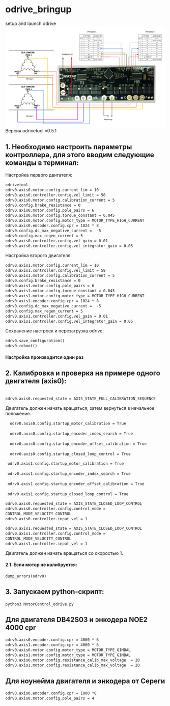 # odrive_bringup
setup and launch odrive
![Image alt](https://github.com/nikrus333/odrive_bringup/raw/main/odrive.png)
Версия odrivetool v0.5.1
## 1. Необходимо настроить параметры контроллера, для этого вводим следующие команды в терминал:
Настройка первого двигателя:
  ```
  odrivetool
  odrv0.axis0.motor.config.current_lim = 10
  odrv0.axis0.controller.config.vel_limit = 58  
  odrv0.axis0.motor.config.calibration_current = 5 
  odrv0.config.brake_resistance = 0
  odrv0.axis0.motor.config.pole_pairs = 6
  odrv0.axis0.motor.config.torque_constant = 0.045
  odrv0.axis0.motor.config.motor_type = MOTOR_TYPE_HIGH_CURRENT
  odrv0.axis0.encoder.config.cpr = 1024 * 8
  odrv0.config.dc_max_negative_current =  -5
  odrv0.config.max_regen_current = 5 
  odrv0.axis0.controller.config.vel_gain = 0.01
  odrv0.axis0.controller.config.vel_integrator_gain = 0.05
  ```
Настройка второго двигателя:
  ```
  odrv0.axis1.motor.config.current_lim = 10
  odrv0.axis1.controller.config.vel_limit = 58 
  odrv0.axis1.motor.config.calibration_current = 5
  odrv0.config.brake_resistance = 0
  odrv0.axis1.motor.config.pole_pairs = 6
  odrv0.axis1.motor.config.torque_constant = 0.045
  odrv0.axis1.motor.config.motor_type = MOTOR_TYPE_HIGH_CURRENT
  odrv0.axis1.encoder.config.cpr = 1024 * 8 
  odrv0.config.dc_max_negative_current =  -5
  odrv0.config.max_regen_current = 5 
  odrv0.axis1.controller.config.vel_gain = 0.01
  odrv0.axis1.controller.config.vel_integrator_gain = 0.05
 ``` 
 Сохранение настроек и перезагрузка odrive:
  ```
  odrv0.save_configuration() 
  odrv0.reboot()
  ``` 
  #### Настройка производится один раз

## 2. Калибровка и проверка на примере одного двигателя (axis0):
  ```

  odrv0.axis0.requested_state = AXIS_STATE_FULL_CALIBRATION_SEQUENCE   
  ```
  Двигатель должен начать вращаться, затем вернуться в начальное положение.
  ```
    odrv0.axis0.config.startup_motor_calibration = True  
   
    odrv0.axis0.config.startup_encoder_index_search = True  
     
    odrv0.axis0.config.startup_encoder_offset_calibration = True  
     
    odrv0.axis0.config.startup_closed_loop_control = True  
   ```
   ``` 
    odrv0.axis1.config.startup_motor_calibration = True  
   
    odrv0.axis1.config.startup_encoder_index_search = True  
     
    odrv0.axis1.config.startup_encoder_offset_calibration = True  
     
    odrv0.axis1.config.startup_closed_loop_control = True 
   ```
     

  ```
  odrv0.axis0.requested_state = AXIS_STATE_CLOSED_LOOP_CONTROL
  odrv0.axis0.controller.config.control_mode = CONTROL_MODE_VELOCITY_CONTROL
  odrv0.axis0.controller.input_vel = 1
  ```
  ```
  odrv0.axis1.requested_state = AXIS_STATE_CLOSED_LOOP_CONTROL
  odrv0.axis1.controller.config.control_mode = CONTROL_MODE_VELOCITY_CONTROL
  odrv0.axis1.controller.input_vel = 1
  ```
  Двигатель должен начать вращаться со скоростью 1.

   
#### 2.1. Если мотор не калибруется:
  ```
dump_errors(odrv0)
 ```

## 3. Запускаем python-скрипт:
```
python3 MotorControl_odrive.py 
```
## Для двигателя DB42S03  и энкодера NOE2 4000 cpr 
```
odrv0.axis0.encoder.config.cpr = 4000 * 6
odrv0.axis1.encoder.config.cpr = 4000 * 6
odrv0.axis0.motor.config.motor_type = MOTOR_TYPE_GIMBAL
odrv0.axis1.motor.config.motor_type = MOTOR_TYPE_GIMBAL
odrv0.axis0.motor.config.resistance_calib_max_voltage  = 20
odrv0.axis1.motor.config.resistance_calib_max_voltage  = 20

```
## Для ноунейма двигателя и энкодера от Сереги
```
odrv0.axis0.encoder.config.cpr = 1000 *8
odrv0.axis0.motor.config.pole_pairs = 4

```
